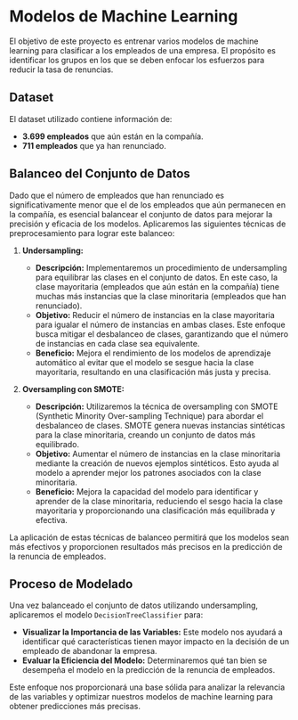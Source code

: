 
# Modelos de Machine Learning

El objetivo de este proyecto es entrenar varios modelos de machine learning para clasificar a los empleados de una empresa. El propósito es identificar los grupos en los que se deben enfocar los esfuerzos para reducir la tasa de renuncias.

## Dataset

El dataset utilizado contiene información de:
- **3.699 empleados** que aún están en la compañía.
- **711 empleados** que ya han renunciado.

## Balanceo del Conjunto de Datos

Dado que el número de empleados que han renunciado es significativamente menor que el de los empleados que aún permanecen en la compañía, es esencial balancear el conjunto de datos para mejorar la precisión y eficacia de los modelos. Aplicaremos las siguientes técnicas de preprocesamiento para lograr este balanceo:

1. **Undersampling:**
   - **Descripción:** Implementaremos un procedimiento de undersampling para equilibrar las clases en el conjunto de datos. En este caso, la clase mayoritaria (empleados que aún están en la compañía) tiene muchas más instancias que la clase minoritaria (empleados que han renunciado).
   - **Objetivo:** Reducir el número de instancias en la clase mayoritaria para igualar el número de instancias en ambas clases. Este enfoque busca mitigar el desbalanceo de clases, garantizando que el número de instancias en cada clase sea equivalente.
   - **Beneficio:** Mejora el rendimiento de los modelos de aprendizaje automático al evitar que el modelo se sesgue hacia la clase mayoritaria, resultando en una clasificación más justa y precisa.

2. **Oversampling con SMOTE:**
   - **Descripción:** Utilizaremos la técnica de oversampling con SMOTE (Synthetic Minority Over-sampling Technique) para abordar el desbalanceo de clases. SMOTE genera nuevas instancias sintéticas para la clase minoritaria, creando un conjunto de datos más equilibrado.
   - **Objetivo:** Aumentar el número de instancias en la clase minoritaria mediante la creación de nuevos ejemplos sintéticos. Esto ayuda al modelo a aprender mejor los patrones asociados con la clase minoritaria.
   - **Beneficio:** Mejora la capacidad del modelo para identificar y aprender de la clase minoritaria, reduciendo el sesgo hacia la clase mayoritaria y proporcionando una clasificación más equilibrada y efectiva.

La aplicación de estas técnicas de balanceo permitirá que los modelos sean más efectivos y proporcionen resultados más precisos en la predicción de la renuncia de empleados.

## Proceso de Modelado

Una vez balanceado el conjunto de datos utilizando undersampling, aplicaremos el modelo `DecisionTreeClassifier` para:
- **Visualizar la Importancia de las Variables:** Este modelo nos ayudará a identificar qué características tienen mayor impacto en la decisión de un empleado de abandonar la empresa.
- **Evaluar la Eficiencia del Modelo:** Determinaremos qué tan bien se desempeña el modelo en la predicción de la renuncia de empleados.

Este enfoque nos proporcionará una base sólida para analizar la relevancia de las variables y optimizar nuestros modelos de machine learning para obtener predicciones más precisas.




